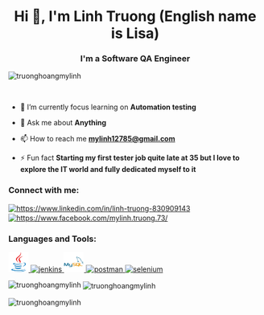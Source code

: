 <h1 align="center">Hi 👋, I'm Linh Truong (English name is Lisa)</h1>
<h3 align="center">I'm a Software QA Engineer</h3>

<p align="left"> <img src="https://komarev.com/ghpvc/?username=truonghoangmylinh&label=Profile%20views&color=0e75b6&style=flat" alt="truonghoangmylinh" /> </p>

<p align="left"> <a href="https://twitter.com/" target="blank"><img src="https://img.shields.io/twitter/follow/?logo=twitter&style=for-the-badge" alt="" /></a> </p>

- 🌱 I’m currently focus learning on **Automation testing**

- 💬 Ask me about **Anything**

- 📫 How to reach me **mylinh12785@gmail.com**

- ⚡ Fun fact **Starting my first tester job quite late at 35 but I love to explore the IT world and fully dedicated myself to it**

<h3 align="left">Connect with me:</h3>
<p align="left">
<a href="https://www.linkedin.com/in/linh-truong-830909143" target="blank"><img align="center" src="https://raw.githubusercontent.com/rahuldkjain/github-profile-readme-generator/master/src/images/icons/Social/linked-in-alt.svg" alt="https://www.linkedin.com/in/linh-truong-830909143" height="30" width="40" /></a>
<a href="https://www.facebook.com/mylinh.truong.73/" target="blank"><img align="center" src="https://raw.githubusercontent.com/rahuldkjain/github-profile-readme-generator/master/src/images/icons/Social/facebook.svg" alt="https://www.facebook.com/mylinh.truong.73/" height="30" width="40" /></a>
</p>

<h3 align="left">Languages and Tools:</h3>
<p align="left"> <a href="https://www.java.com" target="_blank" rel="noreferrer"> <img src="https://raw.githubusercontent.com/devicons/devicon/master/icons/java/java-original.svg" alt="java" width="40" height="40"/> </a> <a href="https://www.jenkins.io" target="_blank" rel="noreferrer"> <img src="https://www.vectorlogo.zone/logos/jenkins/jenkins-icon.svg" alt="jenkins" width="40" height="40"/> </a> <a href="https://www.mysql.com/" target="_blank" rel="noreferrer"> <img src="https://raw.githubusercontent.com/devicons/devicon/master/icons/mysql/mysql-original-wordmark.svg" alt="mysql" width="40" height="40"/> </a> <a href="https://postman.com" target="_blank" rel="noreferrer"> <img src="https://www.vectorlogo.zone/logos/getpostman/getpostman-icon.svg" alt="postman" width="40" height="40"/> </a> <a href="https://www.selenium.dev" target="_blank" rel="noreferrer"> <img src="https://raw.githubusercontent.com/detain/svg-logos/780f25886640cef088af994181646db2f6b1a3f8/svg/selenium-logo.svg" alt="selenium" width="40" height="40"/> </a> </p>

<p><img align="left" src="https://github-readme-stats.vercel.app/api/top-langs?username=truonghoangmylinh&show_icons=true&locale=en&layout=compact" alt="truonghoangmylinh" /></p>

<p>&nbsp;<img align="center" src="https://github-readme-stats.vercel.app/api?username=truonghoangmylinh&show_icons=true&locale=en" alt="truonghoangmylinh" /></p>

<p><img align="center" src="https://github-readme-streak-stats.herokuapp.com/?user=truonghoangmylinh&" alt="truonghoangmylinh" /></p>
